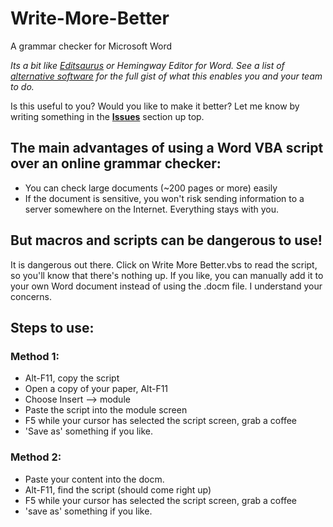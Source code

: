 # Write-More-Better
A grammar checker for Microsoft Word

*Its a bit like [Editsaurus](https://github.com/tylerwalters/editsaurus) or Hemingway Editor for Word. See a list of [alternative software](https://alternativeto.net/software/editsaurus/) for the full gist of what this enables you and your team to do.*

Is this useful to you?  Would you like to make it better?  Let me know by writing something in the [**Issues**](https://github.com/Travis42/Write-More-Better/issues) section up top.

## The main advantages of using a Word VBA script over an online grammar checker:
- You can check large documents (~200 pages or more) easily
- If the document is sensitive, you won't risk sending information to a server somewhere on the Internet.  Everything stays with you.

## But macros and scripts can be dangerous to use!
It is dangerous out there.  Click on Write More Better.vbs to read the script, so you'll know that there's nothing up.  If you like, you can manually add it to your own Word document instead of using the .docm file.  I understand your concerns.

## Steps to use:

### Method 1:
-	Alt-F11, copy the script
-	Open a copy of your paper, Alt-F11
-	Choose Insert --> module
-	Paste the script into the module screen
-	F5 while your cursor has selected the script screen, grab a coffee
-	'Save as' something if you like.

### Method 2:
-	Paste your content into the docm.
-	Alt-F11, find the script (should come right up)
-	F5 while your cursor has selected the script screen, grab a coffee
-	'save as' something if you like.
